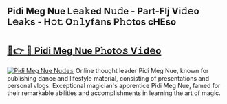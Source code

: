 ## Pidi Meg Nue L𝚎a𝚔ed N𝚞𝚍e - Part-Flj Vi𝚍𝚎o L𝚎a𝚔s - H𝚘𝚝 O𝚗𝚕yf𝚊ns P𝚑𝚘tos cHEso

# <h2><a href="http://kf27wu.oniu.top/?m=Pidi+Meg+Nue">🔗👉 🔴 Pidi Meg Nue P𝚑ot𝚘𝚜 V𝚒d𝚎o</a></h2>

[![Pidi Meg Nue Nu𝚍e𝚜](https://i.imgur.com/0qMVB7G.gif)](http://kf27wu.oniu.top/?m=Pidi+Meg+Nue)
Online thought leader Pidi Meg Nue, known for publishing dance and lifestyle material, consisting of presentations and personal vlogs. Exceptional magician's apprentice Pidi Meg Nue, famed for their remarkable abilities and accomplishments in learning the art of magic.  
